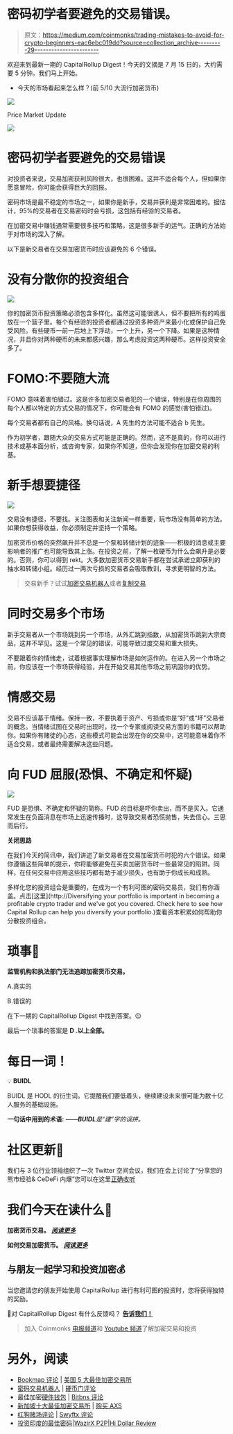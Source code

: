 # 密码初学者要避免的交易错误。

> 原文：<https://medium.com/coinmonks/trading-mistakes-to-avoid-for-crypto-beginners-eac6ebc019dd?source=collection_archive---------29----------------------->

欢迎来到最新一期的 CapitalRollup Digest！今天的文摘是 7 月 15 日的，大约需要 5 分钟。我们马上开始。

*   今天的市场看起来怎么样？(前 5/10 大流行加密货币)

![](img/450e50d948f8223657dcb37d6f27cb83.png)

Price Market Update

![](img/7ce30e978d10881e2eec9f4d7991f89b.png)

# 密码初学者要避免的交易错误

对投资者来说，交易加密获利风险很大，也很困难。这并不适合每个人，但如果你愿意冒险，你可能会获得巨大的回报。

密码市场是最不稳定的市场之一，如果你是新手，交易并获利是非常困难的。据估计，95%的交易者在交易密码时会亏损，这包括有经验的交易者。

在加密交易中赚钱通常需要很多技巧和策略，这是很多新手的运气。正确的方法始于对市场的深入了解。

以下是新交易者在交易加密货币时应该避免的 6 个错误。

# 没有分散你的投资组合

![](img/a4a79782f9eabcde6b7a5732b56f1e41.png)

你的加密货币投资策略必须包含多样化。虽然这可能很诱人，但不要把所有的鸡蛋放在一个篮子里。每个有经验的投资者都通过投资多种资产来最小化或保护自己免受风险。有些硬币一前一后地上下浮动，一个上升，另一个下降。如果是这种情况，并且你对两种硬币的未来都感兴趣，那么考虑投资这两种硬币。这样投资安全多了。

# FOMO:不要随大流

FOMO 意味着害怕错过。这是许多加密交易者犯的一个错误，特别是在你周围的每个人都以特定的方式交易的情况下，你可能会有 FOMO 的感觉(害怕错过)。

每个交易者都有自己的风格。换句话说，A 先生的方法可能不适合 b 先生。

作为初学者，跟随大众的交易方式可能是正确的。然而，这不是真的，你可以进行技术或基本面分析，或咨询专家，如果你不知道，但你会发现你在加密交易的利基。

# 新手想要捷径

![](img/6c0cc1ff9b0a8449eb97858c97281220.png)

交易没有捷径，不要找。关注图表和关注新闻一样重要，玩市场没有简单的方法。如果你想获得收益，你必须制定并坚持一个策略。

加密货币价格的突然飙升并不总是一个泵和转储计划的迹象——积极的消息或主要影响者的推广也可能导致其上涨。在投资之前，了解一枚硬币为什么会飙升是必要的。否则，你可以得到 rekt。大多数加密货币交易新手都在尝试承诺立即获利的抽水和转储小组。经历过一两次亏损的交易者会吸取教训，寻求更明智的方法。

> 交易新手？试试[加密交易机器人](/coinmonks/crypto-trading-bot-c2ffce8acb2a)或者[复制交易](/coinmonks/top-10-crypto-copy-trading-platforms-for-beginners-d0c37c7d698c)

# 同时交易多个市场

新手交易者从一个市场跳到另一个市场，从外汇跳到指数，从加密货币跳到大宗商品，这并不罕见。这是一个常见的错误，可能导致过度交易和重大损失。

不要跟着你的情绪走，试着根据事实理解市场是如何运作的。在进入另一个市场之前，你应该在一个市场获得经验，并在开始交易其他市场之前巩固你的优势。

# 情感交易

交易不应该基于情绪。保持一致，不要执着于资产、亏损或你是“好”或“坏”交易者的概念。当情绪试图在交易时出现时，找一个专家或阅读交易方面的书籍可以帮助你。如果你有赌徒的心态，这些模式可能会出现在你的交易中，这可能意味着你不适合交易，或者最终需要解决这些问题。

# 向 FUD 屈服(恐惧、不确定和怀疑)

![](img/ac6b7ff63b8e510e5e5defb48ffb7a90.png)

FUD 是恐惧、不确定和怀疑的简称。FUD 的目标是吓你卖出，而不是买入。它通常发生在负面消息在市场上迅速传播时，这导致交易者恐慌抛售，失去信心。三思而后行。

**关闭思路**

在我们今天的简讯中，我们讲述了新交易者在交易加密货币时犯的六个错误。如果你遵循这些简单的提示，你将能够避免在买卖加密货币时一些最常见的陷阱。同样，在任何交易中应用这些技巧都有助于减少损失，也有助于你成长和成熟。

多样化您的投资组合是重要的，在成为一个有利可图的密码交易员，我们有你涵盖。点击[这里](http://Diversifying your portfolio is important in becoming a profitable crypto trader and we've got you covered. Check here to see how Capital Rollup can help you diversify your portfolio.)查看资本积累如何帮助你分散投资组合。

# 琐事🤔

**监管机构和执法部门无法追踪加密货币交易。**

A.真实的

B.错误的

在下一期的 CapitalRollup Digest 中找到答案。😉

最后一个琐事的答案是 **D .以上全部。**

# 每日一词！

💡 **BUIDL**

BUIDL 是 HODL 的衍生词。它提醒我们要低着头，继续建设未来很可能为数十亿人服务的基础设施。

**一句话中用到的术语:** *——****BUIDL****是“建”字的误拼。*

# 社区更新📢

我们与 3 位行业领袖组织了一次 Twitter 空间会议，我们在会上讨论了“分享您的熊市经验& CeDeFi 内爆”您可以在这里[正确收听](https://twitter.com/i/spaces/1YpKkZzakbNxj?s=20)

# 我们今天在读什么📰

**加密货币交易。** [***阅读更多***](https://www.finder.com/cryptocurrency/trading)

**如何交易加密货币。** [***阅读更多***](https://www.ig.com/en/cryptocurrency-trading/how-to-trade-cryptocurrency)

## 与朋友一起学习和投资加密💰

当您邀请您的朋友开始使用 CapitalRollup 进行有利可图的投资时，您将获得独特的奖励。

💬对 CapitalRollup Digest 有什么反馈吗？ [**告诉我们！**](mailto:hi@capitalrollup.com)

> 加入 Coinmonks [电报频道](https://t.me/coincodecap)和 [Youtube 频道](https://www.youtube.com/c/coinmonks/videos)了解加密交易和投资

# 另外，阅读

*   [Bookmap 评论](https://coincodecap.com/bookmap-review-2021-best-trading-software) | [美国 5 大最佳加密交易所](https://coincodecap.com/crypto-exchange-usa)
*   [密码交易机器人](/coinmonks/crypto-trading-bot-c2ffce8acb2a) | [硬币门评论](https://coincodecap.com/coingate-review)
*   最佳加密[硬件钱包](/coinmonks/hardware-wallets-dfa1211730c6) | [Bitbns 评论](/coinmonks/bitbns-review-38256a07e161)
*   [新加坡十大最佳加密交易所](https://coincodecap.com/crypto-exchange-in-singapore) | [购买 AXS](https://coincodecap.com/buy-axs-token)
*   [红狗赌场评论](https://coincodecap.com/red-dog-casino-review) | [Swyftx 评论](https://coincodecap.com/swyftx-review)
*   [投资印度的最佳密码](https://coincodecap.com/best-crypto-to-invest-in-india-in-2021)|[WazirX P2P](https://coincodecap.com/wazirx-p2p)|[Hi Dollar Review](https://coincodecap.com/hi-dollar-review)